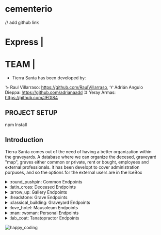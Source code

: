 # cementerio

// add github link

# Express | 


# TEAM | 

- Tierra Santa has been developed by:

:capricorn: Raul Villarraso: https://github.com/RaulVillarraso, :aries: Adrián Angulo Dieppa: https://github.com/adrianaadd :gemini: Yeray Armas: https://github.com/JEDI84


## PROJECT SETUP
npm Install

## Introduction

Tierra Santa comes out of the need of having a better organization within the graveyards. A database where we can organize the decesed, graveyard "map", graves either common or private, rent or bought, employees and external professionals. It has been developt to cover administration porpuses, and so the options for the external users are in the IceBox


<details>
<summary>:round_pushpin: Common Endpoints</summary>

| METHOD | ENDPOINT                  | TOKEN | ROLE         | DESCRIPTION                  | POST PARAMS                | RETURNS                              |
| ------ | ------------------------- | ----- | ------------ | ---------------------------- | -------------------------- | ------------------------------------ |
| GET    | /commons                  | YES   | Professional | Get all common graves        | -                          | [{ common }]                         |
| GET    | /commons/:id              | YES   | Professional | Get one common grave         | common_id                  | { common }                           |
| PUT    | /commons/:id              | YES   | Admin        | Update common grave          | common_id                  | "Common updated"                     |
| POST   | /commons                  | YES   | Admin        | Create common grave          | req.body                   | "Common created"                     |
| DELETE | /commons/:id              | YES   | Admin        | Remove one common grave      | common_id                  | "Common deleted"                     |

</details>



<details>
<summary>:latin_cross: Deceased Endpoints</summary>

| METHOD | ENDPOINT                  | TOKEN | ROLE         | DESCRIPTION                  | POST PARAMS                | RETURNS                              |
| ------ | ------------------------- | ----- | ------------ | ---------------------------- | -------------------------- | ------------------------------------ |
| GET    | /deceased                 | YES   | Professional | Get all deceased             | -                          | [{ deceased }]                       |
| GET    | /deceased/:id             | YES   | Professional | Get one deceased             | deceased_id                | { deceased }                         |
| GET    | /deceased/name            | YES   | Professional | Get one deceased by name     | deceased_name              | { deceased }                         |
| GET    | /deceased/count           | YES   | Professional | Get total deceased           | deceased_count             | { deceased }                         |
| GET    | /deceased/Grave/Galery/Graveyard/:id  
                                     | YES   | Professional | Get one deceased with grave details if in grave           | deceased_id                          |
| PUT    | /deceased/:id             | YES   | Admin        | Update deceased              | deceased_id                | "Deceased updated"                   |
| POST   | /deceased                 | YES   | Admin        | Create deceased              | req.body                   | "Deceased created"                   |
| DELETE | /deceased/:id             | YES   | Admin        | Remove one deceased          | deceased_id                | "Deceased deleted"                   |

</details>


<details>
<summary>:arrow_up: Gallery Endpoints</summary>

| METHOD | ENDPOINT                  | TOKEN | ROLE         | DESCRIPTION                  | POST PARAMS                | RETURNS                              |
| ------ | ------------------------- | ----- | ------------ | ---------------------------- | -------------------------- | ------------------------------------ |
| GET    | /galleries                | YES   | Professional | Get all galleries            | -                          | [{ galleries }]                      |
| GET    | /gallery/:id              | YES   | Professional | Get one gallery              | gallery_id                 | { gallery }                          |
| PUT    | /gallery/:id              | YES   | Admin        | Update gallery               | gallery_id                 | "Gallery updated"                    |
| POST   | /gallery                  | YES   | Admin        | Create gallery               | req.body                   | "Gallery created"                    |
| DELETE | /gallery/:id              | YES   | Admin        | Remove one gallery           | gallery_id                 | "Gallery deleted"                    |

</details>


<details>
<summary>:headstone: Grave Endpoints</summary>

| METHOD | ENDPOINT                  | TOKEN | ROLE         | DESCRIPTION                  | POST PARAMS                | RETURNS                              |
| ------ | ------------------------- | ----- | ------------ | ---------------------------- | -------------------------- | ------------------------------------ |
| GET    | /graves                   | YES   | Professional | Get all graves               | -                          | [{ graves }]                         |
| GET    | /grave/:id                | YES   | Professional | Get one grave                | grave_id                   | { grave }                            |
| PUT    | /grave/:id                | YES   | Admin        | Update grave                 | grave_id                   | "Grave updated"                      |
| POST   | /grave                    | YES   | Admin        | Create grave                 | req.body                   | "Grave created"                      |
| DELETE | /grave/:id                | YES   | Admin        | Remove one grave             | grave_id                   | "Grave deleted"                      |

</details>


<details>
<summary>:classical_building: Graveyard Endpoints</summary>

| METHOD | ENDPOINT                  | TOKEN | ROLE         | DESCRIPTION                  | POST PARAMS                | RETURNS                              |
| ------ | ------------------------- | ----- | ------------ | ---------------------------- | -------------------------- | ------------------------------------ |
| GET    | /graveyards               | YES   | Professional | Get all graveyards           | -                          | [{ graveyards }]                     |
| GET    | /graveyard/:id            | YES   | Professional | Get one graveyard            | graveyard_id               | { graveyard }                        |
| PUT    | /graveyard/:id            | YES   | Admin        | Update graveyard             | graveyard_id               | "Graveyard updated"                  |
| POST   | /graveyard                | YES   | Admin        | Create graveyard             | req.body                   | "Graveyard created"                  |
| DELETE | /graveyard/:id            | YES   | Admin        | Remove one graveyard         | graveyard_id               | "Graveyard deleted"                  |

</details>


<details>
<summary>:love_hotel: Mausoleum Endpoints</summary>

| METHOD | ENDPOINT                  | TOKEN | ROLE         | DESCRIPTION                  | POST PARAMS                | RETURNS                              |
| ------ | ------------------------- | ----- | ------------ | ---------------------------- | -------------------------- | ------------------------------------ |
| GET    | /mausoleums               | YES   | Professional | Get all mausoleums           | -                          | [{ mausoleums }]                     |
| GET    | /mausoleum/:id            | YES   | Professional | Get one mausoleum            | mausoleum_id               | { mausoleum }                        |
| GET    | /mausoleum/:id/deceased   | YES   | Admin        | Get all deceased in mausoleum| mausoleum_id               | { mausoleum_deceased }               |
| PUT    | /mausoleum/:id            | YES   | Admin        | Update mausoleum             | mausoleum_id               | "Mausoleum updated"                  |
| POST   | /mausoleum                | YES   | Admin        | Create mausoleum             | req.body                   | "Mausoleum created"                  |
| DELETE | /mausoleum/:id            | YES   | Admin        | Remove one mausoleum         | mausoleum_id               | "Mausoleum deleted"                  |

</details>


<details>
<summary> :man: :woman: Personal Endpoints</summary>

| METHOD | ENDPOINT                  | TOKEN | ROLE         | DESCRIPTION                  | POST PARAMS                | RETURNS                              |
| ------ | ------------------------- | ----- | ------------ | ---------------------------- | -------------------------- | ------------------------------------ |
| GET    | /personal                 | YES   | Professional | Get all personal             | -                          | [{ personal }]                       |
| GET    | /personal/:id             | YES   | Professional | Get one personal             | personal_id                | { personal }                         |
| PUT    | /personal/:id             | YES   | Admin        | Update personal              | personal_id                | "Personal updated"                   |
| POST   | /personal                 | YES   | Admin        | Create personal              | req.body                   | "Personal created"                   |
| DELETE | /personal/:id             | YES   | Admin        | Remove one personal          | personal_id                | "Personal deleted"                   | 

</details>


<details>
<summary> :lab_coat: Tanatopractor Endpoints</summary>

| METHOD | ENDPOINT                  | TOKEN | ROLE         | DESCRIPTION                  | POST PARAMS                | RETURNS                              |
| ------ | ------------------------- | ----- | ------------ | ---------------------------- | -------------------------- | ------------------------------------ |
| GET    | /tanatopractors           | YES   | Professional | Get all tanatopractor        | -                          | [{ tanatopractors }]                 |
| GET    | /tanatopractor/:id        | YES   | Professional | Get one tanatopractor        | tanatopractor_id           | { tanatopractor }                    |
| GET    | /tanatopractor/:id/deceased | YES   | Professional | Get assigned deceased      | tanatopractor_id           | { tanatopractor_deceased }           |
| PUT    | /tanatopractor/:id        | YES   | Admin        | Update tanatopractor         | tanatopractor_id           | "Tanatopractor updated"              |
| POST   | /tanatopractor            | YES   | Admin        | Create tanatopractor         | req.body                   | "Tanatopractor created"              |
| DELETE | /tanatopractor/:id        | YES   | Admin        | Remove one tanatopractor     |tanatopractor_id            | "Tanatopractor deleted"              | 

</details>





![happy_coding](https://user-images.githubusercontent.com/970858/63899010-c23fc480-c9ea-11e9-84a2-542907e42362.png)
